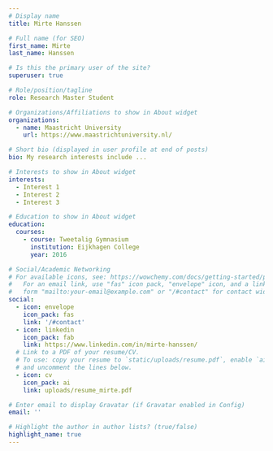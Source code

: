 ```yaml
---
# Display name
title: Mirte Hanssen

# Full name (for SEO)
first_name: Mirte
last_name: Hanssen

# Is this the primary user of the site?
superuser: true

# Role/position/tagline
role: Research Master Student

# Organizations/Affiliations to show in About widget
organizations:
  - name: Maastricht University
    url: https://www.maastrichtuniversity.nl/

# Short bio (displayed in user profile at end of posts)
bio: My research interests include ...

# Interests to show in About widget
interests:
  - Interest 1
  - Interest 2
  - Interest 3

# Education to show in About widget
education:
  courses:
    - course: Tweetalig Gymnasium
      institution: Eijkhagen College
      year: 2016

# Social/Academic Networking
# For available icons, see: https://wowchemy.com/docs/getting-started/page-builder/#icons
#   For an email link, use "fas" icon pack, "envelope" icon, and a link in the
#   form "mailto:your-email@example.com" or "/#contact" for contact widget.
social:
  - icon: envelope
    icon_pack: fas
    link: '/#contact'
  - icon: linkedin
    icon_pack: fab
    link: https://www.linkedin.com/in/mirte-hanssen/
  # Link to a PDF of your resume/CV.
  # To use: copy your resume to `static/uploads/resume.pdf`, enable `ai` icons in `params.yaml`,
  # and uncomment the lines below.
  - icon: cv
    icon_pack: ai
    link: uploads/resume_mirte.pdf

# Enter email to display Gravatar (if Gravatar enabled in Config)
email: ''

# Highlight the author in author lists? (true/false)
highlight_name: true
---
```

